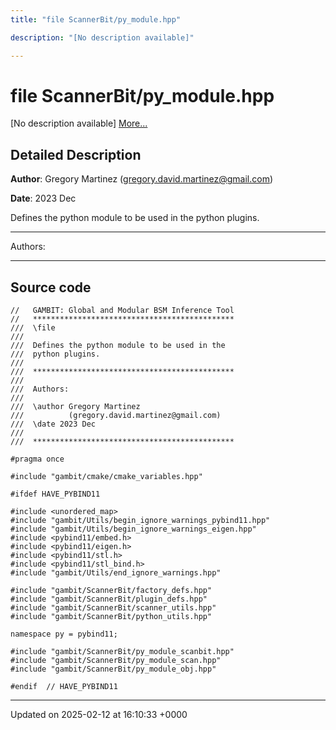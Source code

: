 ```yaml
---
title: "file ScannerBit/py_module.hpp"

description: "[No description available]"

---
```


# file ScannerBit/py_module.hpp

[No description available] [More...](#detailed-description)

## Detailed Description


**Author**: Gregory Martinez ([gregory.david.martinez@gmail.com](mailto:gregory.david.martinez@gmail.com)) 

**Date**: 2023 Dec

Defines the python module to be used in the python plugins.



------------------

Authors:



------------------




## Source code

```
//   GAMBIT: Global and Modular BSM Inference Tool
//   *********************************************
///  \file
///
///  Defines the python module to be used in the
///  python plugins.
///
///  *********************************************
///
///  Authors:
///
///  \author Gregory Martinez
///          (gregory.david.martinez@gmail.com)
///  \date 2023 Dec
///
///  *********************************************

#pragma once

#include "gambit/cmake/cmake_variables.hpp"

#ifdef HAVE_PYBIND11

#include <unordered_map>
#include "gambit/Utils/begin_ignore_warnings_pybind11.hpp"
#include "gambit/Utils/begin_ignore_warnings_eigen.hpp"
#include <pybind11/embed.h>
#include <pybind11/eigen.h>
#include <pybind11/stl.h>
#include <pybind11/stl_bind.h>
#include "gambit/Utils/end_ignore_warnings.hpp"

#include "gambit/ScannerBit/factory_defs.hpp"
#include "gambit/ScannerBit/plugin_defs.hpp"
#include "gambit/ScannerBit/scanner_utils.hpp"
#include "gambit/ScannerBit/python_utils.hpp"

namespace py = pybind11;

#include "gambit/ScannerBit/py_module_scanbit.hpp"
#include "gambit/ScannerBit/py_module_scan.hpp"
#include "gambit/ScannerBit/py_module_obj.hpp"

#endif  // HAVE_PYBIND11
```


-------------------------------

Updated on 2025-02-12 at 16:10:33 +0000
